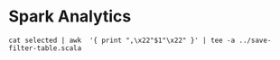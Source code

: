 Spark Analytics
===============

```
cat selected | awk  '{ print ",\x22"$1"\x22" }' | tee -a ../save-filter-table.scala 
```

